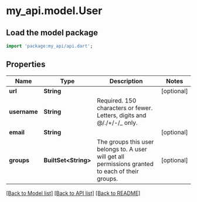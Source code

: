 # my_api.model.User

## Load the model package
```dart
import 'package:my_api/api.dart';
```

## Properties
Name | Type | Description | Notes
------------ | ------------- | ------------- | -------------
**url** | **String** |  | [optional] 
**username** | **String** | Required. 150 characters or fewer. Letters, digits and @/./+/-/_ only. | 
**email** | **String** |  | [optional] 
**groups** | **BuiltSet&lt;String&gt;** | The groups this user belongs to. A user will get all permissions granted to each of their groups. | [optional] 

[[Back to Model list]](../README.md#documentation-for-models) [[Back to API list]](../README.md#documentation-for-api-endpoints) [[Back to README]](../README.md)


